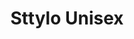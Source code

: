 ---
title: "Sttylo Unisex"
url: /ciudad-autonoma-de-buenos-aires/sttylo-unisex/
shop: peluquería
---